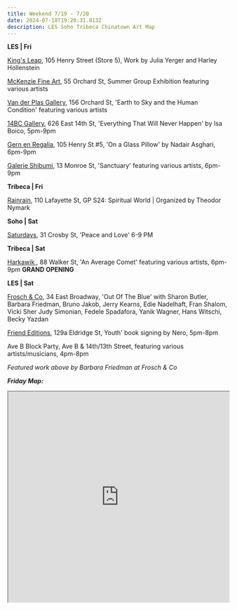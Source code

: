 ```yaml
---
title: Weekend 7/19 - 7/20
date: 2024-07-18T19:20:31.813Z
description: LES Soho Tribeca Chinatown Art Map
---
```

**L﻿ES | Fri**

[King's Leap](https://www.kingsleapfinearts.com/), 105 Henry Street (Store 5), Work by Julia Yerger and Harley Hollenstein

[McKenzie Fine Art](http://www.mckenziefineart.com/), 55 Orchard St, Summer Group Exhibition featuring various artists

[Van der Plas Gallery](https://www.vanderplasgallery.com/), 156 Orchard St, 'Earth to Sky and the Human Condition' featuring various artists

[14BC Gallery](https://www.instagram.com/14bcgallery), 626 East 14th St, 'Everything That Will Never Happen' by Isa Boico, 5pm-9pm

[Gern en Regalia](https://gernenregalia.com/), 105 Henry St #5, 'On a Glass Pillow' by Nadair Asghari, 6pm-9pm

[Galerie Shibumi](https://www.instagram.com/galerie.shibumi), 13 Monroe St, 'Sanctuary' featuring various artists, 6pm-9pm

**Tribeca | Fri**

[Rainrain](https://www.rainraingallery.com/about), 110 Lafayette St, GP S24: Spiritual World | Organized by Theodor Nymark

**S﻿oho | Sat**

[Saturdays](https://www.instagram.com/saturadysnyc), 31 Crosby St, 'Peace and Love'  6-9 PM

**Tribeca | Sat**

[Harkawik ](https://www.harkawik.com/), 88 Walker St, 'An Average Comet' featuring various artists, 6pm-9pm **GRAND OPENING**

**L﻿ES | Sat**

[Frosch & Co](https://froschandco.com/current), 34 East Broadway, 'Out Of The Blue' with Sharon Butler, Barbara Friedman, Bruno Jakob, Jerry Kearns, Edie Nadelhaft, Fran Shalom, Vicki Sher Judy Simonian, Fedele Spadafora, Yanik Wagner, Hans Witschi, Becky Yazdan

[Friend Editions](https://www.instagram.com/friendeditions), 129a Eldridge St, Youth' book signing by Nero, 5pm-8pm

Ave B Block Party, Ave B & 14th/13th Street, featuring various artists/musicians, 4pm-8pm

*F﻿eatured work above by Barbara Friedman at Frosch & Co*

***F﻿riday Map:***

<iframe src="https://www.google.com/maps/d/u/1/embed?mid=1df5YU5PAij5qA8dEU0jtrViUlY_-jr8&ehbc=2E312F" width="100%" height="480"></iframe>